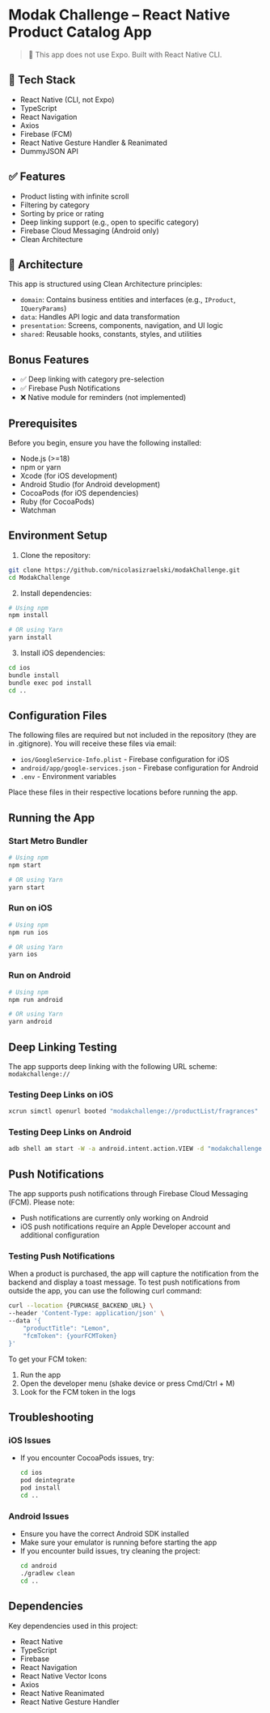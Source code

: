 # Modak Challenge – React Native Product Catalog App

> 🚫 This app does not use Expo. Built with React Native CLI.

## 🚀 Tech Stack

- React Native (CLI, not Expo)
- TypeScript
- React Navigation
- Axios
- Firebase (FCM)
- React Native Gesture Handler & Reanimated
- DummyJSON API

## ✅ Features

- Product listing with infinite scroll
- Filtering by category
- Sorting by price or rating
- Deep linking support (e.g., open to specific category)
- Firebase Cloud Messaging (Android only)
- Clean Architecture

## 🧠 Architecture

This app is structured using Clean Architecture principles:

- `domain`: Contains business entities and interfaces (e.g., `IProduct`, `IQueryParams`)
- `data`: Handles API logic and data transformation
- `presentation`: Screens, components, navigation, and UI logic
- `shared`: Reusable hooks, constants, styles, and utilities

## Bonus Features

- ✅ Deep linking with category pre-selection
- ✅ Firebase Push Notifications
- ❌ Native module for reminders (not implemented)

## Prerequisites

Before you begin, ensure you have the following installed:

- Node.js (>=18)
- npm or yarn
- Xcode (for iOS development)
- Android Studio (for Android development)
- CocoaPods (for iOS dependencies)
- Ruby (for CocoaPods)
- Watchman

## Environment Setup

1. Clone the repository:

```sh
git clone https://github.com/nicolasizraelski/modakChallenge.git
cd ModakChallenge
```

2. Install dependencies:

```sh
# Using npm
npm install

# OR using Yarn
yarn install
```

3. Install iOS dependencies:

```sh
cd ios
bundle install
bundle exec pod install
cd ..
```

## Configuration Files

The following files are required but not included in the repository (they are in .gitignore). You will receive these files via email:

- `ios/GoogleService-Info.plist` - Firebase configuration for iOS
- `android/app/google-services.json` - Firebase configuration for Android
- `.env` - Environment variables

Place these files in their respective locations before running the app.

## Running the App

### Start Metro Bundler

```sh
# Using npm
npm start

# OR using Yarn
yarn start
```

### Run on iOS

```sh
# Using npm
npm run ios

# OR using Yarn
yarn ios
```

### Run on Android

```sh
# Using npm
npm run android

# OR using Yarn
yarn android
```

## Deep Linking Testing

The app supports deep linking with the following URL scheme: `modakchallenge://`

### Testing Deep Links on iOS

```sh
xcrun simctl openurl booted "modakchallenge://productList/fragrances"
```

### Testing Deep Links on Android

```sh
adb shell am start -W -a android.intent.action.VIEW -d "modakchallenge://productList/fragrances" com.modakchallenge
```

## Push Notifications

The app supports push notifications through Firebase Cloud Messaging (FCM). Please note:

- Push notifications are currently only working on Android
- iOS push notifications require an Apple Developer account and additional configuration

### Testing Push Notifications

When a product is purchased, the app will capture the notification from the backend and display a toast message. To test push notifications from outside the app, you can use the following curl command:

```sh
curl --location {PURCHASE_BACKEND_URL} \
--header 'Content-Type: application/json' \
--data '{
    "productTitle": "Lemon",
    "fcmToken": {yourFCMToken}
}'
```

To get your FCM token:

1. Run the app
2. Open the developer menu (shake device or press Cmd/Ctrl + M)
3. Look for the FCM token in the logs

## Troubleshooting

### iOS Issues

- If you encounter CocoaPods issues, try:
  ```sh
  cd ios
  pod deintegrate
  pod install
  cd ..
  ```

### Android Issues

- Ensure you have the correct Android SDK installed
- Make sure your emulator is running before starting the app
- If you encounter build issues, try cleaning the project:
  ```sh
  cd android
  ./gradlew clean
  cd ..
  ```

## Dependencies

Key dependencies used in this project:

- React Native
- TypeScript
- Firebase
- React Navigation
- React Native Vector Icons
- Axios
- React Native Reanimated
- React Native Gesture Handler
